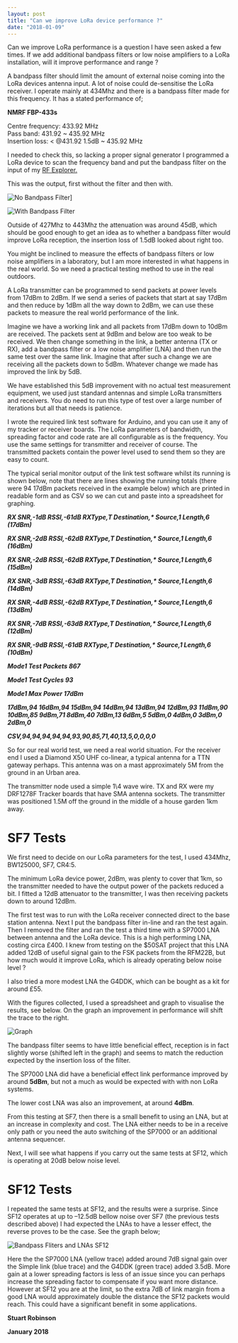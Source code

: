 ```yaml
---
layout: post
title: "Can we improve LoRa device performance ?"
date: "2018-01-09"
---
```


Can we improve LoRa performance is a question I have seen asked a few times. If we add additional bandpass filters or low noise amplifiers to a LoRa installation, will it improve performance and range ?

A bandpass filter should limit the amount of external noise coming into the LoRa devices antenna input. A lot of noise could de-sensitise the LoRa receiver. I operate mainly at 434Mhz and there is a bandpass filter made for this frequency. It has a stated performance of;

**NMRF FBP-433s**

Centre frequency: 433.92 MHz  
Pass band: 431.92 ~ 435.92 MHz  
Insertion loss: < @431.92 1.5dB ~ 435.92 MHz

I needed to check this, so lacking a proper signal generator I programmed a LoRa device to scan the frequency band and put the bandpass filter on the input of my [RF Explorer.](http://j3.rf-explorer.com/)

This was the output, first without the filter and then with.

![No Bandpass Filter](/images/No-Bandpass-Filter_thumb.jpg "No Bandpass Filter")]

![With Bandpass Filter](/images/With-Bandpass-Filter_thumb.jpg "With Bandpass Filter")

Outside of 427Mhz to 443Mhz the attenuation was around 45dB, which should be good enough to get an idea as to whether a bandpass filter would improve LoRa reception, the insertion loss of 1.5dB looked about right too.

You might be inclined to measure the effects of bandpass filters or low noise amplifiers in a laboratory, but I am more interested in what happens in the real world. So we need a practical testing method to use in the real outdoors.

A LoRa transmitter can be programmed to send packets at power levels from 17dBm to 2dBm. If we send a series of packets that start at say 17dBm and then reduce by 1dBm all the way down to 2dBm, we can use these packets to measure the real world performance of the link.

Imagine we have a working link and all packets from 17dBm down to 10dBm are received. The packets sent at 9dBm and below are too weak to be received. We then change something in the link, a better antenna (TX or RX), add a bandpass filter or a low noise amplifier (LNA) and then run the same test over the same link. Imagine that after such a change we are receiving all the packets down to 5dBm. Whatever change we made has improved the link by 5dB.

We have established this 5dB improvement with no actual test measurement equipment, we used just standard antennas and simple LoRa transmitters and receivers. You do need to run this type of test over a large number of iterations but all that needs is patience.

I wrote the required link test software for Arduino, and you can use it any of my tracker or receiver boards. The LoRa parameters of bandwidth, spreading factor and code rate are all configurable as is the frequency. You use the same settings for transmitter and receiver of course. The transmitted packets contain the power level used to send them so they are easy to count.

The typical serial monitor output of the link test software whilst its running is shown below, note that there are lines showing the running totals (there were 94 17dBm packets received in the example below) which are printed in readable form and as CSV so we can cut and paste into a spreadsheet for graphing.

_**RX SNR,-1dB RSSI,-61dB RXType,T Destination,\* Source,1 Length,6 (17dBm)**_

_**RX SNR,-2dB RSSI,-62dB RXType,T Destination,\* Source,1 Length,6 (16dBm)**_

_**RX SNR,-2dB RSSI,-62dB RXType,T Destination,\* Source,1 Length,6 (15dBm)**_

_**RX SNR,-3dB RSSI,-63dB RXType,T Destination,\* Source,1 Length,6 (14dBm)**_

_**RX SNR,-4dB RSSI,-62dB RXType,T Destination,\* Source,1 Length,6 (13dBm)**_

_**RX SNR,-7dB RSSI,-63dB RXType,T Destination,\* Source,1 Length,6 (12dBm)**_

_**RX SNR,-9dB RSSI,-61dB RXType,T Destination,\* Source,1 Length,6 (10dBm)**_

_**Mode1 Test Packets 867**_

_**Mode1 Test Cycles 93**_

_**Mode1 Max Power 17dBm**_

_**17dBm,94 16dBm,94 15dBm,94 14dBm,94 13dBm,94 12dBm,93 11dBm,90 10dBm,85 9dBm,71 8dBm,40 7dBm,13 6dBm,5 5dBm,0 4dBm,0 3dBm,0 2dBm,0**_

_**CSV,94,94,94,94,94,93,90,85,71,40,13,5,0,0,0,0**_

So for our real world test, we need a real world situation. For the receiver end I used a Diamond X50 UHF co-linear, a typical antenna for a TTN gateway perhaps. This antenna was on a mast approximately 5M from the ground in an Urban area.

The transmitter node used a simple 1\\4 wave wire. TX and RX were my DRF1278F Tracker boards that have SMA antenna sockets. The transmitter was positioned 1.5M off the ground in the middle of a house garden 1km away.

# SF7 Tests

We first need to decide on our LoRa parameters for the test, I used 434Mhz, BW125000, SF7, CR4:5.

The minimum LoRa device power, 2dBm, was plenty to cover that 1km, so the transmitter needed to have the output power of the packets reduced a bit. I fitted a 12dB attenuator to the transmitter, I was then receiving packets down to around 12dBm.

The first test was to run with the LoRa receiver connected direct to the base station antenna. Next I put the bandpass filter in-line and ran the test again. Then I removed the filter and ran the test a third time with a SP7000 LNA between antenna and the LoRa device. This is a high performing LNA, costing circa £400. I knew from testing on the $50SAT project that this LNA added 12dB of useful signal gain to the FSK packets from the RFM22B, but how much would it improve LoRa, which is already operating below noise level ?

I also tried a more modest LNA the G4DDK, which can be bought as a kit for around £55.

With the figures collected, I used a spreadsheet and graph to visualise the results, see below. On the graph an improvement in performance will shift the trace to the right.

![Graph](/images/Graph_thumb.jpg "Graph")

The bandpass filter seems to have little beneficial effect, reception is in fact slightly worse (shifted left in the graph) and seems to match the reduction expected by the insertion loss of the filter.

The SP7000 LNA did have a beneficial effect link performance improved by around **5dBm**, but not a much as would be expected with with non LoRa systems.

The lower cost LNA was also an improvement, at around **4dBm**.

From this testing at SF7, then there is a small benefit to using an LNA, but at an increase in complexity and cost. The LNA either needs to be in a receive only path or you need the auto switching of the SP7000 or an additional antenna sequencer.

Next, I will see what happens if you carry out the same tests at SF12, which is operating at 20dB below noise level.

# SF12 Tests

I repeated the same tests at SF12, and the results were a surprise. Since SF12 operates at up to –12.5dB bellow noise over SF7 (the previous tests described above) I had expected the LNAs to have a lesser effect, the reverse proves to be the case. See the graph below;

![Bandpass Fliters and LNAs SF12](/images/Bandpass-Fliters-and-LNAs-SF12_thumb.jpg "Bandpass Fliters and LNAs SF12")


Here the the SP7000 LNA (yellow trace) added around 7dB signal gain over the Simple link (blue trace) and the G4DDK (green trace) added 3.5dB. More gain at a lower spreading factors is less of an issue since you can perhaps increase the spreading factor to compensate if you want more distance. However at SF12 you are at the limit, so the extra 7dB of link margin from a good LNA would approximately double the distance the SF12 packets would reach. This could have a significant benefit in some applications.

**Stuart Robinson**

**January 2018**
